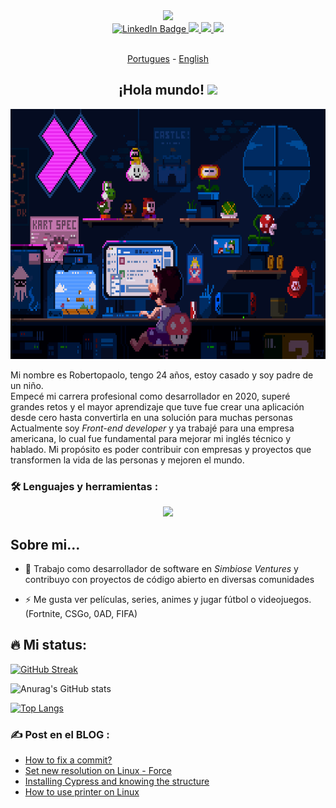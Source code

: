 <div id="header" align="center">
  <img src="https://media.giphy.com/media/M9gbBd9nbDrOTu1Mqx/giphy.gif" width="100"/>
  <div id="badges">
   <a href="https://linkedin.com/in/ramirezmz">
      <img src="https://img.shields.io/badge/LinkedIn-blue?style=for-the-badge&logo=linkedin&logoColor=white" alt="LinkedIn Badge"/>
   </a>
   <a href="https://www.instagram.com/robertopramirez/" target="blank">
      <img src="https://img.shields.io/badge/instagram-purple?style=for-the-badge&logo=instagram&logoColor=yellow" />
   </a>
   <a href="https://dev.to/ramirezmz" target="blank">
      <img src="https://img.shields.io/badge/dev.to-black?style=for-the-badge&logo=dev.to&logoColor=white"/>
   </a>
   <a>
      <img src="https://img.shields.io/badge/discord-lightgrey?style=for-the-badge&logo=discord&logoColor=white"/>
   </a>
</div>
<img src="https://komarev.com/ghpvc/?username=ramirezmz&style=flat-square&color=blue" alt=""/>

[Portugues](./README-pt.md) -
[English](./README.md)

<h2> ¡Hola mundo! <img src="https://media.giphy.com/media/hvRJCLFzcasrR4ia7z/giphy.gif" width="25px"></h2>
</div>
<div align="center">
  <img src="./assets/mario-lofi.gif" width="700" height="400"/>
</div>

Mi nombre es Robertopaolo, tengo 24 años, estoy casado y soy padre de un niño. <br />
Empecé mi carrera profesional como desarrollador en 2020, superé grandes retos y el mayor aprendizaje que tuve fue crear una aplicación desde cero hasta convertirla en una solución para muchas personas <br />
Actualmente soy _Front-end developer_ y ya trabajé para una empresa americana, lo cual fue fundamental para mejorar mi inglés técnico y hablado.
Mi propósito es poder contribuir con empresas y proyectos que transformen la vida de las personas y mejoren el mundo.

### :hammer_and_wrench: Lenguajes y herramientas :

<p align="center">
  <a href="https://skillicons.dev">
    <img src="https://skillicons.dev/icons?i=js,html,css,python,typescript,react,vue,mysql,git,jest,vite,sass,nodejs,nextjs,materialui,md,linux,jenkins,gcp,figma,emotion,docker,bash" />
  </a>
</p>

## Sobre mi...

- :telescope: Trabajo como desarrollador de software en _Simbiose Ventures_ y contribuyo con proyectos de código abierto en diversas comunidades

- :zap: Me gusta ver películas, series, animes y jugar fútbol o videojuegos. (Fortnite, CSGo, 0AD, FIFA)

## :fire: Mi status:

[![GitHub Streak](https://github-readme-streak-stats.herokuapp.com/?user=ramirezmz&layout=compact&theme=dracula)](https://git.io/streak-stats)

![Anurag's GitHub stats](https://github-readme-stats.vercel.app/api?username=ramirezmz&count_private=true&layout=compact&theme=dracula)

[![Top Langs](https://github-readme-stats.vercel.app/api/top-langs/?username=ramirezmz&layout=compact&theme=dracula)](https://github.com/ramirezmz/pokemon-app-vue3)

### :writing_hand: Post en el BLOG :

<!-- BLOG-POST-LIST:START -->

- [How to fix a commit?](https://dev.to/ramirezmz/how-to-fix-a-commit-blh)
- [Set new resolution on Linux - Force](https://dev.to/ramirezmz/set-new-resolution-on-linux-force-odl)
- [Installing Cypress and knowing the structure](https://dev.to/ramirezmz/installing-cypress-and-knowing-the-structure-3nfa)
- [How to use printer on Linux](https://dev.to/ramirezmz/how-to-use-printer-on-linux-2b7e)
<!-- BLOG-POST-LIST:END -->
